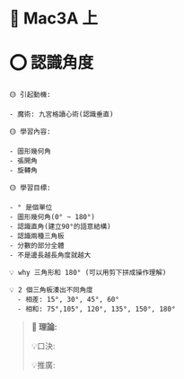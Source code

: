 # 📖 Mac3A 上

# ⭕ 認識角度


```說課
🟡 引起動機: 

- 魔術: 九宮格讀心術(認識垂直)

🟡 學習內容: 

- 圖形幾何角
- 張開角
- 旋轉角

🟡 學習目標: 

- ° 是個單位
- 圖形幾何角(0° ~ 180°)
- 認識直角(建立90°的語意結構)
- 認識兩種三角板
- 分數的部分全體
- 不是邊長越長角度就越大

```

```開課題
💡 why 三角形和 180° (可以用剪下拼成操作理解)

💡 2 個三角板湊出不同角度
  - 相差: 15°, 30°, 45°, 60°
  - 相和: 75°,105°, 120°, 135°, 150°, 180°
```

> **📌 理論:**
>
> 💡口決: 
>
> 💡推廣: 
>

